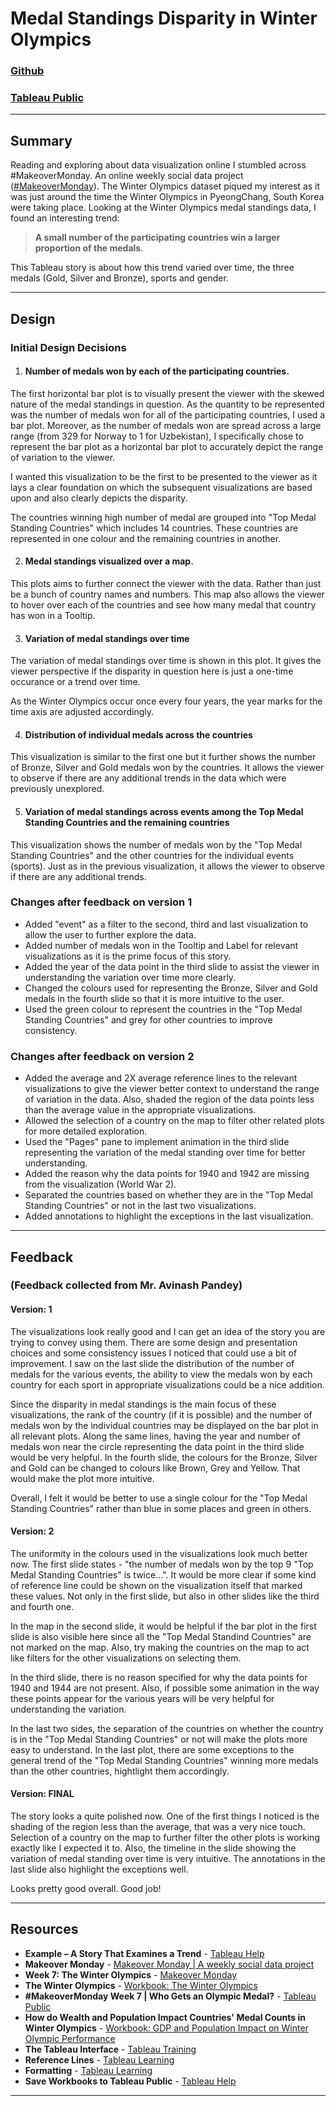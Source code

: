 # Medal Standings Disparity in Winter Olympics

### [**Github**](https://github.com/anandkarra/Medal_Standings_Disparity_in_Winter_Olympics)
### [**Tableau Public**](https://public.tableau.com/profile/anand.karra#!/vizhome/Project_Tableau_Workbook-FINAL/Story1)

____

## Summary
Reading and exploring about data visualization online I stumbled across #MakeoverMonday. An online weekly social data project ([#MakeoverMonday](http://www.makeovermonday.co.uk/)). The Winter Olympics dataset piqued my interest as it was just around the time the Winter Olympics in PyeongChang, South Korea were taking place. Looking at the Winter Olympics medal standings data, I found an interesting trend: 
> **A small number of the participating countries win a larger proportion of the medals**.

This Tableau story is about how this trend varied over time, the three medals (Gold, Silver and Bronze), sports and gender.

___

## Design

### Initial Design Decisions

1. #### Number of medals won by each of the participating countries.
The first horizontal bar plot is to visually present the viewer with the skewed nature of the medal standings in question. As the quantity to be represented was the number of medals won for all of the participating countries, I used a bar plot. Moreover, as the number of medals won are spread across a large range (from 329 for Norway to 1 for Uzbekistan), I specifically chose to represent the bar plot as a horizontal bar plot to accurately depict the range of variation to the viewer.

I wanted this visualization to be the first to be presented to the viewer as it lays a clear foundation on which the subsequent visualizations are based upon and also clearly depicts the disparity.

The countries winning high number of medal are grouped into "Top Medal Standing Countries" which includes 14 countries. These countries are represented in one colour and the remaining countries in another.

2. #### Medal standings visualized over a map.
This plots aims to further connect the viewer with the data. Rather than just be a bunch of country names and numbers. This map also allows the viewer to hover over each of the countries and see how many medal that country has won in a Tooltip.

3. #### Variation of medal standings over time
The variation of medal standings over time is shown in this plot. It gives the viewer perspective if the disparity in question here is just a one-time occurance or a trend over time.

As the Winter Olympics occur once every four years, the year marks for the time axis are adjusted accordingly.

4. #### Distribution of individual medals across the countries
This visualization is similar to the first one but it further shows the number of Bronze, Silver and Gold medals won by the countries. It allows the viewer to observe if there are any additional trends in the data which were previously unexplored.

5. #### Variation of medal standings across events among the Top Medal Standing Countries and the remaining countries
This visualization shows the number of medals won by the "Top Medal Standing Countries" and the other countries for the individual events (sports). Just as in the previous visualization, it allows the viewer to observe if there are any additional trends.


### Changes after feedback on version 1
* Added "event" as a filter to the second, third and last visualization to allow the user to further explore the data.
* Added number of medals won in the Tooltip and Label for relevant visualizations as it is the prime focus of this story.
* Added the year of the data point in the third slide to assist the viewer in understanding the variation over time more clearly.
* Changed the colours used for representing the Bronze, Silver and Gold medals in the fourth slide so that it is more intuitive to the user.
* Used the green colour to represent the countries in the "Top Medal Standing Countries" and grey for other countries to improve consistency.

### Changes after feedback on version 2
* Added the average and 2X average reference lines to the relevant visualizations to give the viewer better context to understand the range of variation in the data. Also, shaded the region of the data points less than the average value in the appropriate visualizations.
* Allowed the selection of a country on the map to filter other related plots for more detailed exploration.
* Used the "Pages" pane to implement animation in the third slide representing the variation of the medal standing over time for better understanding.
* Added the reason why the data points for 1940 and 1942 are missing from the visualization (World War 2).
* Separated the countries based on whether they are in the "Top Medal Standing Countries" or not in the last two visualizations.
* Added annotations to highlight the exceptions in the last visualization.

____

## Feedback

### (Feedback collected from Mr. Avinash Pandey)

#### Version: 1
The visualizations look really good and I can get an idea of the story you are trying to convey using them. There are some design and presentation choices and some consistency issues I noticed that could use a bit of improvement. I saw on the last slide the distribution of the number of medals for the various events, the ability to view the medals won by each country for each sport in appropriate visualizations could be a nice addition.

Since the disparity in medal standings is the main focus of these visualizations, the rank of the country (if it is possible) and the number of medals won by the individual countries may be displayed on the bar plot in all relevant plots. Along the same lines, having the year and number of medals won near the circle representing the data point in the third slide would be very helpful. In the fourth slide, the colours for the Bronze, Silver and Gold can be changed to colours like Brown, Grey and Yellow. That would make the plot more intuitive.

Overall, I felt it would be better to use a single colour for the "Top Medal Standing Countries" rather than blue in some places and green in others.

#### Version: 2
The uniformity in the colours used in the visualizations look much better now. The first slide states - "the number of medals won by the top 9 "Top Medal Standing Countries" is twice...". It would be more clear if some kind of reference line could be shown on the visualization itself that marked these values. Not only in the first slide, but also in other slides like the third and fourth one.

In the map in the second slide, it would be helpful if the bar plot in the first slide is also visible here since all the "Top Medal Standind Countries" are not marked on the map. Also, try making the countries on the map to act like filters for the other visualizations on selecting them.

In the third slide, there is no reason specified for why the data points for 1940 and 1944 are not present. Also, if possible some animation in the way these points appear for the various years will be very helpful for understanding the variation.

In the last two sides, the separation of the countries on whether the country is in the "Top Medal Standing Countries" or not will make the plots more easy to understand. In the last plot, there are some exceptions to the general trend of the "Top Medal Standing Countries" winning more medals than the other countries, hightlight them accordingly.

#### Version: FINAL
The story looks a quite polished now. One of the first things I noticed is the shading of the region less than the average, that was a very nice touch. Selection of a country on the map to further filter the other plots is working exactly like I expected it to. Also, the timeline in the slide showing the variation of medal standing over time is very intuitive. The annotations in the last slide also highlight the exceptions well.

Looks pretty good overall. Good job!
____

## Resources

* **Example – A Story That Examines a Trend** - [Tableau Help](https://onlinehelp.tableau.com/current/pro/desktop/en-us/story_example.html)
* **Makeover Monday** - [Makeover Monday | A weekly social data project](http://www.makeovermonday.co.uk/)
* **Week 7: The Winter Olympics** - [Makeover Monday](http://www.makeovermonday.co.uk/week7-2018/)
* **The Winter Olympics** - [Workbook: The Winter Olympics](https://public.tableau.com/views/TheWinterOlympics/TheWinterOlympics?:embed=y&:showVizHome=no)
* **#MakeoverMonday Week 7 | Who Gets an Olympic Medal?** - [Tableau Public](https://public.tableau.com/profile/ann.jackson#!/vizhome/MakeoverMondayWeek7WhoGetsanOlympicMedal/MakeoverMondayWeek7WhoGetsanOlympicMedal)
* **How do Wealth and Population Impact Countries' Medal Counts in Winter Olympics** - [Workbook: GDP and Population Impact on Winter Olympic Performance](https://public.tableau.com/views/GDPandPopulationImpactonWinterOlympicPerformance/WinterOlympics?:embed=y&:display_count=yes&publish=yes&:showVizHome=no#3)
* **The Tableau Interface** - [Tableau Training](https://www.tableau.com/learn/tutorials/on-demand/tableau-interface?product=tableau_desktop+tableau_prep&version=2018_1&topic=getting_started)
* **Reference Lines** - [Tableau Learning](https://www.tableau.com/learn/tutorials/on-demand/reference-lines?product=tableau_desktop&version=10_0&topic=visual_analytics)
* **Formatting** - [Tableau Learning](https://www.tableau.com/learn/tutorials/on-demand/formatting?signin=2e2e5de59d610ac85ba7a6cb2a68de4f)
* **Save Workbooks to Tableau Public** - [Tableau Help](https://onlinehelp.tableau.com/current/pro/desktop/en-us/publish_workbooks_tableaupublic.html)
____

